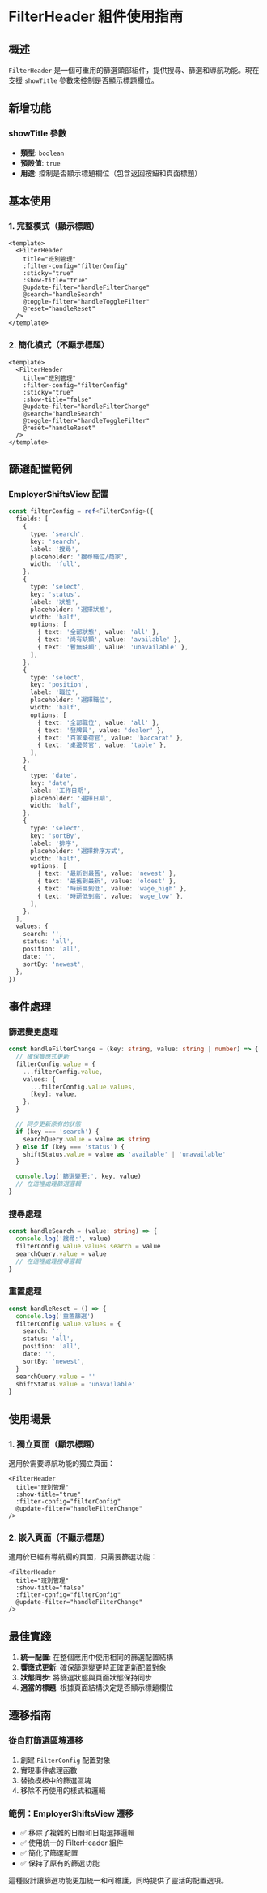 # FilterHeader 組件使用指南

## 概述

`FilterHeader` 是一個可重用的篩選頭部組件，提供搜尋、篩選和導航功能。現在支援 `showTitle` 參數來控制是否顯示標題欄位。

## 新增功能

### showTitle 參數

- **類型**: `boolean`
- **預設值**: `true`
- **用途**: 控制是否顯示標題欄位（包含返回按鈕和頁面標題）

## 基本使用

### 1. 完整模式（顯示標題）

```vue
<template>
  <FilterHeader
    title="班別管理"
    :filter-config="filterConfig"
    :sticky="true"
    :show-title="true"
    @update-filter="handleFilterChange"
    @search="handleSearch"
    @toggle-filter="handleToggleFilter"
    @reset="handleReset"
  />
</template>
```

### 2. 簡化模式（不顯示標題）

```vue
<template>
  <FilterHeader
    title="班別管理"
    :filter-config="filterConfig"
    :sticky="true"
    :show-title="false"
    @update-filter="handleFilterChange"
    @search="handleSearch"
    @toggle-filter="handleToggleFilter"
    @reset="handleReset"
  />
</template>
```

## 篩選配置範例

### EmployerShiftsView 配置

```typescript
const filterConfig = ref<FilterConfig>({
  fields: [
    {
      type: 'search',
      key: 'search',
      label: '搜尋',
      placeholder: '搜尋職位/商家',
      width: 'full',
    },
    {
      type: 'select',
      key: 'status',
      label: '狀態',
      placeholder: '選擇狀態',
      width: 'half',
      options: [
        { text: '全部狀態', value: 'all' },
        { text: '尚有缺額', value: 'available' },
        { text: '暫無缺額', value: 'unavailable' },
      ],
    },
    {
      type: 'select',
      key: 'position',
      label: '職位',
      placeholder: '選擇職位',
      width: 'half',
      options: [
        { text: '全部職位', value: 'all' },
        { text: '發牌員', value: 'dealer' },
        { text: '百家樂荷官', value: 'baccarat' },
        { text: '桌邊荷官', value: 'table' },
      ],
    },
    {
      type: 'date',
      key: 'date',
      label: '工作日期',
      placeholder: '選擇日期',
      width: 'half',
    },
    {
      type: 'select',
      key: 'sortBy',
      label: '排序',
      placeholder: '選擇排序方式',
      width: 'half',
      options: [
        { text: '最新到最舊', value: 'newest' },
        { text: '最舊到最新', value: 'oldest' },
        { text: '時薪高到低', value: 'wage_high' },
        { text: '時薪低到高', value: 'wage_low' },
      ],
    },
  ],
  values: {
    search: '',
    status: 'all',
    position: 'all',
    date: '',
    sortBy: 'newest',
  },
})
```

## 事件處理

### 篩選變更處理

```typescript
const handleFilterChange = (key: string, value: string | number) => {
  // 確保響應式更新
  filterConfig.value = {
    ...filterConfig.value,
    values: {
      ...filterConfig.value.values,
      [key]: value,
    },
  }

  // 同步更新原有的狀態
  if (key === 'search') {
    searchQuery.value = value as string
  } else if (key === 'status') {
    shiftStatus.value = value as 'available' | 'unavailable'
  }

  console.log('篩選變更:', key, value)
  // 在這裡處理篩選邏輯
}
```

### 搜尋處理

```typescript
const handleSearch = (value: string) => {
  console.log('搜尋:', value)
  filterConfig.value.values.search = value
  searchQuery.value = value
  // 在這裡處理搜尋邏輯
}
```

### 重置處理

```typescript
const handleReset = () => {
  console.log('重置篩選')
  filterConfig.value.values = {
    search: '',
    status: 'all',
    position: 'all',
    date: '',
    sortBy: 'newest',
  }
  searchQuery.value = ''
  shiftStatus.value = 'unavailable'
}
```

## 使用場景

### 1. 獨立頁面（顯示標題）

適用於需要導航功能的獨立頁面：

```vue
<FilterHeader
  title="班別管理"
  :show-title="true"
  :filter-config="filterConfig"
  @update-filter="handleFilterChange"
/>
```

### 2. 嵌入頁面（不顯示標題）

適用於已經有導航欄的頁面，只需要篩選功能：

```vue
<FilterHeader
  title="班別管理"
  :show-title="false"
  :filter-config="filterConfig"
  @update-filter="handleFilterChange"
/>
```

## 最佳實踐

1. **統一配置**: 在整個應用中使用相同的篩選配置結構
2. **響應式更新**: 確保篩選變更時正確更新配置對象
3. **狀態同步**: 將篩選狀態與頁面狀態保持同步
4. **適當的標題**: 根據頁面結構決定是否顯示標題欄位

## 遷移指南

### 從自訂篩選區塊遷移

1. 創建 `FilterConfig` 配置對象
2. 實現事件處理函數
3. 替換模板中的篩選區塊
4. 移除不再使用的樣式和邏輯

### 範例：EmployerShiftsView 遷移

- ✅ 移除了複雜的日曆和日期選擇邏輯
- ✅ 使用統一的 FilterHeader 組件
- ✅ 簡化了篩選配置
- ✅ 保持了原有的篩選功能

這種設計讓篩選功能更加統一和可維護，同時提供了靈活的配置選項。
